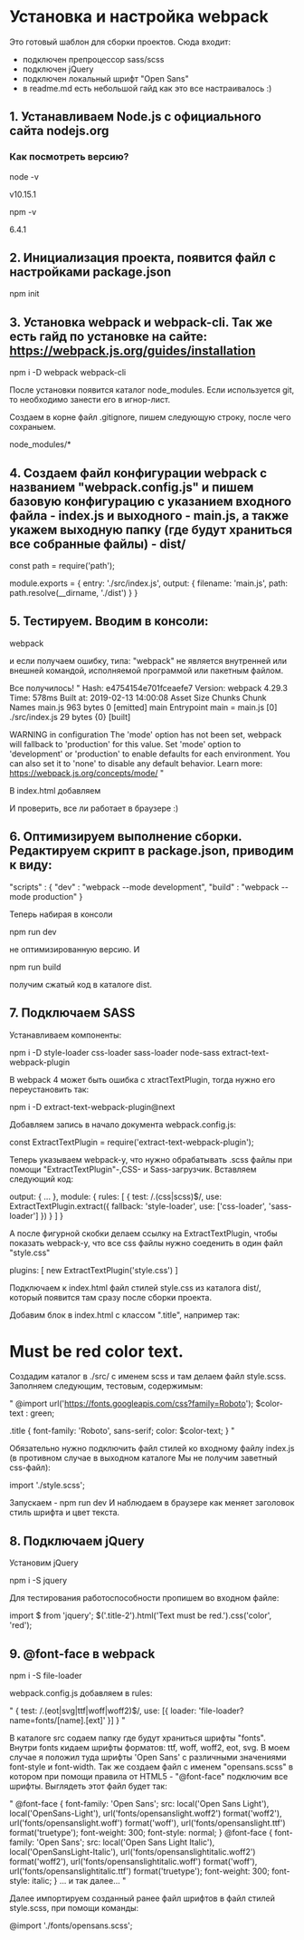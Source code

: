 # Установка и настройка webpack

Это готовый шаблон для сборки проектов.
Сюда входит:
- подключен препроцессор sass/scss
- подключен jQuery
- подключен локальный шрифт "Open Sans"
- в readme.md есть небольшой гайд как это все настраивалось :)


## 1. Устанавливаем Node.js с официального сайта nodejs.org

### Как посмотреть версию?

node -v

v10.15.1


npm -v

6.4.1


## 2. Инициализация проекта, появится файл с настройками package.json

npm init


## 3. Установка webpack и webpack-cli. Так же есть гайд по установке на сайте: https://webpack.js.org/guides/installation

npm i -D webpack webpack-cli

После установки появится каталог node_modules. Если используется git, то необходимо занести его в игнор-лист.

Создаем в корне файл .gitignore, пишем следующую строку, после чего сохраныем.

node_modules/*


## 4. Создаем файл конфигурации webpack с названием "webpack.config.js" и пишем базовую конфигурацию с указанием входного файла - index.js и выходного - main.js, а также укажем выходную папку (где будут храниться все собранные файлы) - dist/

const path = require('path');

module.exports = {
  entry: './src/index.js',
  output: {
    filename: 'main.js',
    path: path.resolve(__dirname, './dist')
  }
}


## 5. Тестируем. Вводим в консоли:

webpack

и если получаем ошибку, типа:
"webpack" не является внутренней или внешней
командой, исполняемой программой или пакетным файлом.


Все получилось!
"
Hash: e4754154e701fceaefe7
Version: webpack 4.29.3
Time: 578ms
Built at: 2019-02-13 14:00:08
  Asset       Size  Chunks             Chunk Names
main.js  963 bytes       0  [emitted]  main
Entrypoint main = main.js
[0] ./src/index.js 29 bytes {0} [built]

WARNING in configuration
The 'mode' option has not been set, webpack will fallback to 'production' for this value. Set 'mode' option to 'development' or 'production' to enable defaults for each environment.
You can also set it to 'none' to disable any default behavior. Learn more: https://webpack.js.org/concepts/mode/
"

В index.html добавляем <script src="dist/main.js"></script>

И проверить, все ли работает в браузере :)


## 6. Оптимизируем выполнение сборки. Редактируем скрипт в package.json, приводим к виду:

"scripts" : {
  "dev" : "webpack --mode development",
  "build" : "webpack --mode production"
}

Теперь набирая в консоли 

npm run dev

не оптимизированную версию. И

npm run build

получим сжатый код в каталоге dist.


## 7. Подключаем SASS

Устанавливаем компоненты:

npm i -D style-loader css-loader sass-loader node-sass extract-text-webpack-plugin

В webpack 4 может быть ошибка с xtractTextPlugin, тогда нужно его переустановить так:

npm i -D extract-text-webpack-plugin@next

Добавляем запись в начало документа webpack.config.js:

const ExtractTextPlugin = require('extract-text-webpack-plugin');

Теперь указываем webpack-у, что нужно обрабатывать .scss файлы при помощи "ExtractTextPlugin"-,CSS- и Sass-загрузчик. Вставляем следующий код:

output: {
  ...
},
module: {
  rules: [
    {
      test: /\.(css|scss)$/,
      use: ExtractTextPlugin.extract({
        fallback: 'style-loader',
        use: ['css-loader', 'sass-loader']
      })
    }
  ]
}

А после фигурной скобки делаем ссылку на ExtractTextPlugin, чтобы показать webpack-у, что все css файлы нужно соеденить в один файл "style.css"

plugins: [
  new ExtractTextPlugin('style.css')
]

Подключаем к index.html файл стилей style.css из каталога dist/, который появится там сразу после сборки проекта.

<link rel="stylesheet" href="dist/style.css">

Добавим блок в index.html с классом ".title", например так:

<h1 class="title">Must be red color text.</h1>

Создадим каталог в ./src/ с именем scss и там делаем файл style.scss. Заполняем следующим, тестовым, содержимым:

"
@import url('https://fonts.googleapis.com/css?family=Roboto');
$color-text : green;

.title {
  font-family: 'Roboto', sans-serif;
  color: $color-text;
}
"

Обязательно нужно подключить файл стилей ко входному файлу index.js (в противном случае в выходном каталоге Мы не получим заветный css-файл):

import './style.scss';

Запускаем - npm run dev
И наблюдаем в браузере как меняет заголовок стиль шрифта и цвет текста.


## 8. Подключаем jQuery

Установим jQuery

npm i -S jquery

Для тестирования работоспособности пропишем во входном файле:

import $ from 'jquery';
$('.title-2').html('Text must be red.').css('color', 'red');


## 9. @font-face в webpack

npm i -S file-loader

webpack.config.js добавляем в rules:

"
{
  test: /\.(eot|svg|ttf|woff|woff2)$/,
  use: [{
    loader: 'file-loader?name=fonts/[name].[ext]'
  }]
}
"

В каталоге src содаем папку где будут храниться шрифты "fonts".
Внутри fonts кидаем шрифты форматов: ttf, woff, woff2, eot, svg. В моем случае я положил туда шрифты 'Open Sans' с различными значениями font-style и font-width.
Так же создаем файл с именем "opensans.scss" в котором при помощи правила от HTML5 - "@font-face" подключим все шрифты. Выглядеть этот файл будет так:

"
@font-face {
    font-family: 'Open Sans';
    src:
      local('Open Sans Light'),
      local('OpenSans-Light'),
      url('fonts/opensanslight.woff2') format('woff2'),
      url('fonts/opensanslight.woff') format('woff'),
      url('fonts/opensanslight.ttf') format('truetype');
    font-weight: 300;
    font-style: normal;
}
@font-face {
    font-family: 'Open Sans';
    src:
      local('Open Sans Light Italic'),
      local('OpenSansLight-Italic'),
      url('fonts/opensanslightitalic.woff2') format('woff2'),
      url('fonts/opensanslightitalic.woff') format('woff'),
      url('fonts/opensanslightitalic.ttf') format('truetype');
    font-weight: 300;
    font-style: italic;
}
... и так далее...
"

Далее импортируем созданный ранее файл шрифтов в файл стилей style.scss, при помощи команды:

@import './fonts/opensans.scss';

